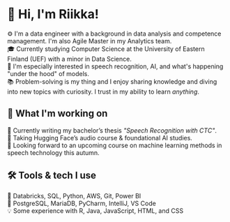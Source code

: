 # 👋 Hi, I'm Riikka!

⚙️ I'm a data engineer with a background in data analysis and competence management. I'm also Agile Master in my Analytics team.  
🎓 Currently studying Computer Science at the University of Eastern Finland (UEF) with a minor in Data Science.  
🌱 I'm especially interested in speech recognition, AI, and what's happening "under the hood" of models.  
📚 Problem-solving is my thing and I enjoy sharing knowledge and diving into new topics with curiosity. I trust in my ability to learn *anything*.  


## 🔬 What I'm working on

📄 Currently writing my bachelor’s thesis *"Speech Recognition with CTC"*.  
🤖 Taking Hugging Face’s audio course & foundational AI studies.  
🍁 Looking forward to an upcoming course on machine learning methods in speech technology this autumn.  


## 🛠️ Tools & tech I use

💾 Databricks, SQL, Python, AWS, Git, Power BI  
🧰 PostgreSQL, MariaDB, PyCharm, IntelliJ, VS Code  
💡 Some experience with R, Java, JavaScript, HTML, and CSS

